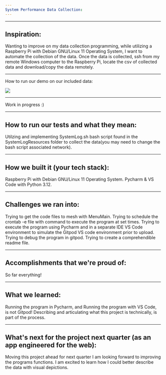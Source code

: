 ```yaml
---
System Performance Data Collection:
---
```


---
Inspiration:
---
Wanting to improve on my data collection programming, while utilizing a Raspberry Pi with Debian GNU/Linux 11 Operating System, I want to automate the collection of the data. Once the data is collected, ssh from my remote Windows computer to the Raspberry Pi, locate the csv of collected data and download/copy the data remotely.

---
How to run our demo on our included data:

[![](https://mermaid.ink/img/pako:eNpt0s1ymzAQB_BX2dGpnYnzAD50xga7X8FOB5weIIetWWAn-nCFsEuN373CapvQhhMj_fRfsexZ7E1JYi4qaU77Bq2DLC40-GeRp33rSN2Z-rZtHmE2ezdE6QPE6HCA5ZuEdJf4w7eH_m04sRwNROcEWcO4fQnr0fXsVtMAcf7AdIKFlOAaumY9vkTZyQywCmin-XtHsE1hg4raqWss-bh1kMv-dbU2nR3gfb5m6cjCt34sSIC6hIwVTS0ffeCHEBjd7yAjdSCLrrNTmPKPAT7mkU-qjeWfBF95tmZInSVdu-Y3hoDpSHqATyE2wC8dSnb9JHTFdeMG-PxcftdiPS284bGDd4EkpIztJ-oFSgJKudZc8R61g5iOjI6N_qeR4_U2gcfcPr1SdyXDR2yD2pA7GfsEmcXKZ_9_hT_-Pvf0L4uRZQ-Lo2_pMxc3QpFVyKUfwfO4WAg_F4oKMfevJVXYSVeIQl88xc6ZtNd7MXe2oxvRHUr_E2LG2qIS8wpl61epZGdsEsb6Ot2XX9qv7mY?type=png)](https://mermaid.live/edit#pako:eNpt0s1ymzAQB_BX2dGpnYnzAD50xga7X8FOB5weIIetWWAn-nCFsEuN373CapvQhhMj_fRfsexZ7E1JYi4qaU77Bq2DLC40-GeRp33rSN2Z-rZtHmE2ezdE6QPE6HCA5ZuEdJf4w7eH_m04sRwNROcEWcO4fQnr0fXsVtMAcf7AdIKFlOAaumY9vkTZyQywCmin-XtHsE1hg4raqWss-bh1kMv-dbU2nR3gfb5m6cjCt34sSIC6hIwVTS0ffeCHEBjd7yAjdSCLrrNTmPKPAT7mkU-qjeWfBF95tmZInSVdu-Y3hoDpSHqATyE2wC8dSnb9JHTFdeMG-PxcftdiPS284bGDd4EkpIztJ-oFSgJKudZc8R61g5iOjI6N_qeR4_U2gcfcPr1SdyXDR2yD2pA7GfsEmcXKZ_9_hT_-Pvf0L4uRZQ-Lo2_pMxc3QpFVyKUfwfO4WAg_F4oKMfevJVXYSVeIQl88xc6ZtNd7MXe2oxvRHUr_E2LG2qIS8wpl61epZGdsEsb6Ot2XX9qv7mY)

---
Work in progress :)

---
How to run our tests and what they mean:
---
Utilzing and implementing SystemLog.sh bash script found in the SystemLogResources folder to collect the data(you may need to change the bash script associated network).



---
How we built it (your tech stack):
---
Raspberry Pi with Debian GNU/Linux 11 Operating System.
Pycharm & VS Code with Python 3.12.


---
Challenges we ran into:
---
Trying to get the code files to mesh with MenuMain.
Trying to schedule the crontab -e file with command to execute the program at set times.
Trying to execute the program using Pycharm and in a separate IDE VS Code environment to simulate the Gitpod VS code environment prior to upload. 
Trying to debug the program in gitpod. Trying to create a comprehendible readme file.  
 
---
Accomplishments that we're proud of:
---
So far everything!

---
What we learned:
---
Running the program in Pycharm, and Running the program with VS Code, is not Gitpod! Describing and articulating what this project is technically, is part of the process.  

---
What's next for the project next quarter (as an app engineered for the web):
---

Moving this project ahead for next quarter I am looking forward to improving the programs functions. I am excited to learn how I could better describe the data with visual depictions.
